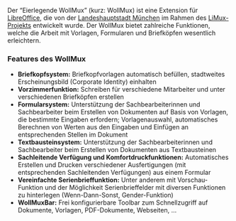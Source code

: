 Der “Eierlegende WollMux” (kurz: WollMux) ist eine Extension für [LibreOffice](http://www.libreoffice.org/), die von der [Landeshauptstadt München](http://www.muenchen.de) im Rahmen des [LiMux-Projekts](http://www.muenchen.de/limux) entwickelt wurde. Der WollMux bietet zahlreiche Funktionen, welche die Arbeit mit Vorlagen, Formularen und Briefköpfen wesentlich erleichtern.

### Features des WollMux

-   **Briefkopfsystem:** Briefkopfvorlagen automatisch befüllen, stadtweites Erscheinungsbild (Corporate Identity) einhalten
-   **Vorzimmerfunktion:** Schreiben für verschiedene Mitarbeiter und unter verschiedenen Briefköpfen erstellen
-   **Formularsystem:** Unterstützung der Sachbearbeiterinnen und Sachbearbeiter beim Erstellen von Dokumenten auf Basis von Vorlagen, die bestimmte Eingaben erfordern; Vorlagenauswahl, automatisches Berechnen von Werten aus den Eingaben und Einfügen an entsprechenden Stellen im Dokument
-   **Textbausteinsystem:** Unterstützung der Sachbearbeiterinnen und Sachbearbeiter beim Erstellen von Dokumenten aus Textbausteinen
-   **Sachleitende Verfügung und Komfortdruckfunktionen:** Automatisches Erstellen und Drucken verschiedener Ausfertigungen (mit entsprechenden Sachleitenden Verfügungen) aus einem Formular
-   **Vereinfachte Serienbrieffunktion:** Unter anderem mit Vorschau-Funktion und der Möglichkeit Serienbrieffelder mit diversen Funktionen zu hinterlegen (Wenn-Dann-Sonst, Gender-Funktion)
-   **WollMuxBar:** Frei konfigurierbare Toolbar zum Schnellzugriff auf Dokumente, Vorlagen, PDF-Dokumente, Webseiten, ...
